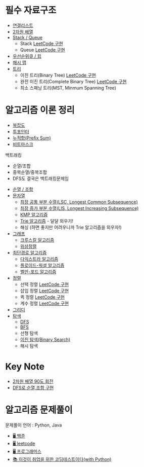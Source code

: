 # 필수 자료구조
* [연결리스트](note/dataStructure/linked_list.md)
* [2차원 배열](note/dataStructure/2dm_list.md)
* [Stack / Queue](note/dataStructure/stack_queue.md)
    * Stack [LeetCode 구현]()
    * Queue [LeetCode 구현]()
* [우선순위큐 / 힙](note/dataStructure/prqueue_heap.md)
* [해시 맵](note/dataStructure/hash_map.md)
* [트리](note/dataStructure/tree/tree.md)
    * 이진 트리(Binary Tree) [LeetCode 구현](note/dataStructure/tree/binary_tree.md)
    * 완전 이진 트리(Complete Binary Tree) [LeetCode 구현]()
    * 최소 스패닝 트리(MST, Minmum Spanning Tree)

# 알고리즘 이론 정리
* [복잡도](note/algorithm/complexity.md)
* [투포인터]()
* [누적합(Prefix Sum)]()
* [비트마스크]()

백트래킹
 - 순열/조합
 - 중복순열/중복조합
 - DFS도 결국은 백트래킹문제임

* [순열 / 조합]()
* [문자열]()
    * [최장 공통 부분 수열(LSC, Longest Common Subsequence)](note/algorithm/문자열/LSC.md)
    * [최장 증가 부분 수열(LIS, Longest Increasing Subsequence)](note/algorithm/문자열/LIS.md)
    * [KMP 알고리즘]()
    * [Trie 알고리즘]() - 달달 외우기!
    * 해싱 (하면 좋지만 어려우니까 Trie 알고리즘을 외우자!)
* [그래프]()
    * [크루스칼 알고리즘]()
    * [위상정렬]()
* [최단경로 알고리즘](note/algorithm/최단경로_알고리즘/shortestPath.md)
    * [다익스트라 알고리즘](note/algorithm/최단경로_알고리즘/dijstra.md)
    * [플로이드-워셜 알고리즘](note/algorithm/최단경로_알고리즘/flowed-warshall.md)
    * [벨만-포드 알고리즘](note/algorithm/최단경로_알고리즘/bellman_ford.md)
* [정렬](/note/algorithm/sort.md)
    * 선택 정렬 [LeetCode 구현]()
    * 삽입 정렬 [LeetCode 구현]()
    * 퀵 정렬 [LeetCode 구현]()
    * 계수 정렬 [LeetCode 구현]()
* [그리디](/note/algorithm/greedy.md)
* [탐색](note/algorithm/search.md)
    * [DFS](note/algorithm/%ED%83%90%EC%83%89_%EC%95%8C%EA%B3%A0%EB%A6%AC%EC%A6%98/DFS.md)
    * [BFS](note/algorithm/%ED%83%90%EC%83%89_%EC%95%8C%EA%B3%A0%EB%A6%AC%EC%A6%98/BFS.md)
    * 선형 탐색
    * [이진 탐색(Binary Search)](note/algorithm/binary_search.md)
    * 해시 탐색

# Key Note
* [2차원 배열 90도 회전](note/keyNote/rotateMatrix.md)
* [DFS로 순열,조합 구현](note/keyNote/dfsPerCombi.md)

# 알고리즘 문제풀이
문제풀이 언어 : Python, Java
* [🖥 백준](exercise/baekjoon)
* [🖥 leetcode](exercise/leetcode)
* [🖥 프로그래머스](exercise/programmers)
* [📚 이것이 취업을 위한 코딩테스트이다(with Python)](https://github.com/SeeunChoi1/python-for-coding-test)
